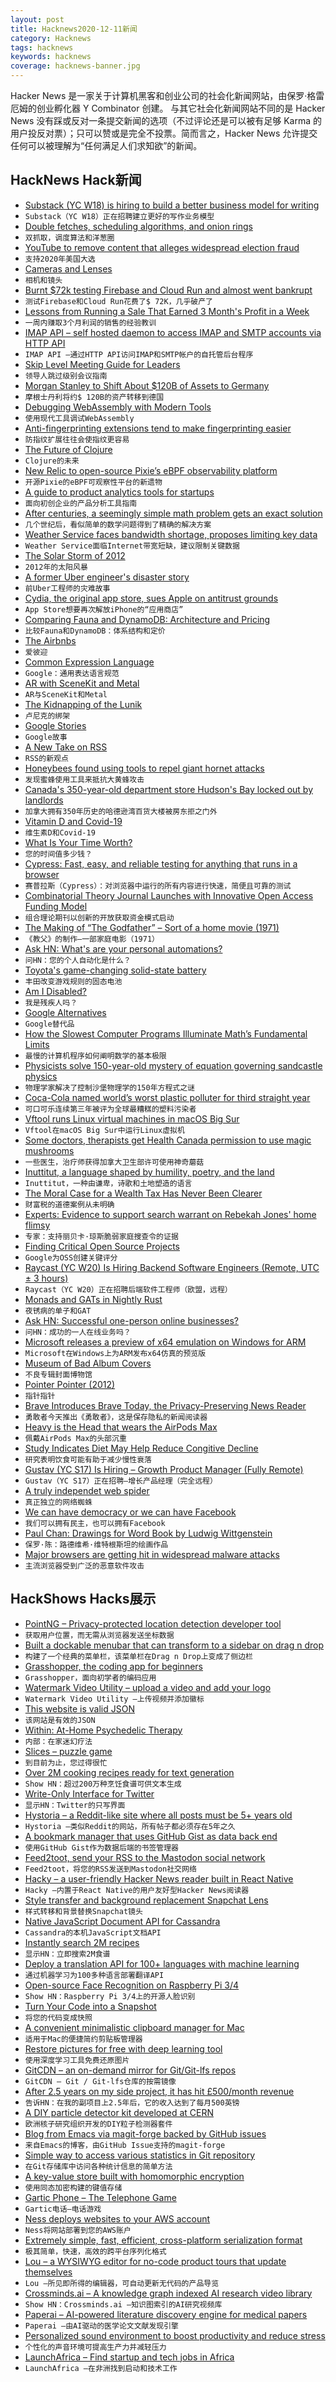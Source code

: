 ```yaml
---
layout: post
title: Hacknews2020-12-11新闻
category: Hacknews
tags: hacknews
keywords: hacknews
coverage: hacknews-banner.jpg
---
```


Hacker News 是一家关于计算机黑客和创业公司的社会化新闻网站，由保罗·格雷厄姆的创业孵化器 Y Combinator 创建。
与其它社会化新闻网站不同的是 Hacker News 没有踩或反对一条提交新闻的选项（不过评论还是可以被有足够 Karma 的用户投反对票）；只可以赞或是完全不投票。简而言之，Hacker News 允许提交任何可以被理解为“任何满足人们求知欲”的新闻。

## HackNews Hack新闻


- [Substack (YC W18) is hiring to build a better business model for writing](https://substack.com/jobs)
- `Substack（YC W18）正在招聘建立更好的写作业务模型`
- [Double fetches, scheduling algorithms, and onion rings](https://offlinemark.com/2020/11/12/double-fetches-scheduling-algorithms-onion-rings/)
- `双抓取，调度算法和洋葱圈`
- [YouTube to remove content that alleges widespread election fraud](https://blog.youtube/news-and-events/supporting-the-2020-us-election)
- `支持2020年美国大选`
- [Cameras and Lenses](https://ciechanow.ski/cameras-and-lenses/)
- `相机和镜头`
- [Burnt $72k testing Firebase and Cloud Run and almost went bankrupt](https://blog.tomilkieway.com/72k-1/)
- `测试Firebase和Cloud Run花费了$ 72K，几乎破产了`
- [Lessons from Running a Sale That Earned 3 Month's Profit in a Week](https://www.coryzue.com/writing/black-friday/)
- `一周内赚取3个月利润的销售的经验教训`
- [IMAP API – self hosted daemon to access IMAP and SMTP accounts via HTTP API](https://github.com/andris9/imapapi)
- `IMAP API –通过HTTP API访问IMAP和SMTP帐户的自托管后台程序`
- [Skip Level Meeting Guide for Leaders](https://codingsans.com/blog/skip-level-meeting)
- `领导人跳过级别会议指南`
- [Morgan Stanley to Shift About $120B of Assets to Germany](https://www.bloomberg.com/news/articles/2020-12-10/morgan-stanley-to-shift-about-120-billion-of-assets-to-germany)
- `摩根士丹利将约$ 120B的资产转移到德国`
- [Debugging WebAssembly with Modern Tools](https://developers.google.com/web/updates/2020/12/webassembly)
- `使用现代工具调试WebAssembly`
- [Anti-fingerprinting extensions tend to make fingerprinting easier](https://palant.info/2020/12/10/how-anti-fingerprinting-extensions-tend-to-make-fingerprinting-easier/)
- `防指纹扩展往往会使指纹更容易`
- [The Future of Clojure](https://www.thoughtworks.com/podcasts/future-clojure)
- `Clojure的未来`
- [New Relic to open-source Pixie’s eBPF observability platform](https://blog.pixielabs.ai/pixie-new-relic/)
- `开源Pixie的eBPF可观察性平台的新遗物`
- [A guide to product analytics tools for startups](https://satchel.com/web-analytics/)
- `面向初创企业的产品分析工具指南`
- [After centuries, a seemingly simple math problem gets an exact solution](https://www.quantamagazine.org/mathematician-solves-centuries-old-grazing-goat-problem-exactly-20201209/)
- `几个世纪后，看似简单的数学问题得到了精确的解决方案`
- [Weather Service faces bandwidth shortage, proposes limiting key data](https://www.washingtonpost.com/weather/2020/12/09/nws-data-limits-internet-bandwidth/)
- `Weather Service面临Internet带宽短缺，建议限制关键数据`
- [The Solar Storm of 2012](https://science.nasa.gov/science-news/science-at-nasa/2014/23jul_superstorm)
- `2012年的太阳风暴`
- [A former Uber engineer's disaster story](https://twitter.com/StanTwinB/status/1336890442768547845)
- `前Uber工程师的灾难故事`
- [Cydia, the original app store, sues Apple on antitrust grounds](https://www.washingtonpost.com/technology/2020/12/10/cydia-apple-lawsuit/)
- `App Store想要再次解放iPhone的“应用商店”`
- [Comparing Fauna and DynamoDB: Architecture and Pricing](https://fauna.com/blog/comparing-fauna-and-dynamodb)
- `比较Fauna和DynamoDB：体系结构和定价`
- [The Airbnbs](https://blog.ycombinator.com/the-airbnbs/)
- `爱彼迎`
- [Common Expression Language](https://github.com/google/cel-spec)
- `Google：通用表达语言规范`
- [AR with SceneKit and Metal](https://emillindfors.com/blog/2020-12/ar-with-scenekit-and-metal/)
- `AR与SceneKit和Metal`
- [The Kidnapping of the Lunik](https://www.cia.gov/library/center-for-the-study-of-intelligence/kent-csi/vol11no1/html/v11i1a04p_0001.htm)
- `卢尼克的绑架`
- [Google Stories](http://stories.google)
- `Google故事`
- [A New Take on RSS](https://findka.com/blog/new-take-on-rss/)
- `RSS的新观点`
- [Honeybees found using tools to repel giant hornet attacks](https://www.nationalgeographic.com/animals/2020/12/honeybees-use-tools-dung-repels-giant-hornets/)
- `发现蜜蜂使用工具来抵抗大黄蜂攻击`
- [Canada's 350-year-old department store Hudson's Bay locked out by landlords](https://www.timescolonist.com/business/hudson-s-bay-in-coquitlam-closes-as-other-hbc-stores-stop-paying-rent-1.24243453)
- `加拿大拥有350年历史的哈德逊湾百货大楼被房东拒之门外`
- [Vitamin D and Covid-19](https://vitamin-d-covid.shotwell.ca/)
- `维生素D和Covid-19`
- [What Is Your Time Worth?](https://www.npr.org/sections/money/2020/12/08/943812834/what-is-your-time-worth)
- `您的时间值多少钱？`
- [Cypress: Fast, easy, and reliable testing for anything that runs in a browser](https://www.cypress.io/)
- `赛普拉斯（Cypress）：对浏览器中运行的所有内容进行快速，简便且可靠的测试`
- [Combinatorial Theory Journal Launches with Innovative Open Access Funding Model](https://osc.universityofcalifornia.edu/2020/12/combinatorial-theory-launches/)
- `组合理论期刊以创新的开放获取资金模式启动`
- [The Making of “The Godfather” – Sort of a home movie (1971)](http://www.thestacksreader.com/the-making-of-the-godfather-sort-of-a-home-movie/)
- `《教父》的制作–一部家庭电影（1971）`
- [Ask HN: What's are your personal automations?](item?id=25381191)
- `问HN：您的个人自动化是什么？`
- [Toyota's game-changing solid-state battery](https://asia.nikkei.com/content/4c8b11d1c65d83d23ba9aeb11030a947)
- `丰田改变游戏规则的固态电池`
- [Am I Disabled?](https://aeon.co/essays/what-does-it-mean-to-consider-yourself-a-disabled-person)
- `我是残疾人吗？`
- [Google Alternatives](https://justprivacy.org/google-alternatives/)
- `Google替代品`
- [How the Slowest Computer Programs Illuminate Math’s Fundamental Limits](https://www.quantamagazine.org/the-busy-beaver-game-illuminates-the-fundamental-limits-of-math-20201210/)
- `最慢的计算机程序如何阐明数学的基本极限`
- [Physicists solve 150-year-old mystery of equation governing sandcastle physics](https://arstechnica.com/science/2020/12/physicists-solve-150-year-old-mystery-of-equation-governing-sandcastle-physics/)
- `物理学家解决了控制沙堡物理学的150年方程式之谜`
- [Coca-Cola named world’s worst plastic polluter for third straight year](https://www.independent.co.uk/environment/coca-cola-plastic-pollution-nestle-pepsico-b1767370.html)
- `可口可乐连续第三年被评为全球最糟糕的塑料污染者`
- [Vftool runs Linux virtual machines in macOS Big Sur](https://github.com/evansm7/vftool)
- `Vftool在macOS Big Sur中运行Linux虚拟机`
- [Some doctors, therapists get Health Canada permission to use magic mushrooms](https://www.cbc.ca/news/canada/london/some-doctors-therapists-get-health-canada-permission-to-use-magic-mushrooms-1.5834485)
- `一些医生，治疗师获得加拿大卫生部许可使用神奇蘑菇`
- [Inuttitut, a language shaped by humility, poetry, and the land](https://beside.media/new-narratives/nuna/)
- `Inuttitut，一种由谦卑，诗歌和土地塑造的语言`
- [The Moral Case for a Wealth Tax Has Never Been Clearer](https://www.wbur.org/cognoscenti/2020/12/10/massachusetts-wealth-tax-pandemic-covid-19-miles-howard)
- `财富税的道德案例从未明确`
- [Experts: Evidence to support search warrant on Rebekah Jones' home flimsy](https://www.floridatoday.com/story/news/2020/12/10/evidence-warrant-raid-rebekah-jones-cybersecurity-digital-rights-civil-liberties-whistleblower/3867058001/)
- `专家：支持丽贝卡·琼斯脆弱家庭搜查令的证据`
- [Finding Critical Open Source Projects](https://opensource.googleblog.com/)
- `Google为OSS创建关键评分`
- [Raycast (YC W20) Is Hiring Backend Software Engineers (Remote, UTC ± 3 hours)](https://raycast.com/jobs/software-engineer-backend)
- `Raycast（YC W20）正在招聘后端软件工程师（欧盟，远程）`
- [Monads and GATs in Nightly Rust](https://www.fpcomplete.com/blog/monads-gats-nightly-rust/)
- `夜锈病的单子和GAT`
- [Ask HN: Successful one-person online businesses?](item?id=25377696)
- `问HN：成功的一人在线业务吗？`
- [Microsoft releases a preview of x64 emulation on Windows for ARM](https://blogs.windows.com/windows-insider/2020/12/10/announcing-windows-10-insider-preview-build-21277/)
- `Microsoft在Windows上为ARM发布x64仿真的预览版`
- [Museum of Bad Album Covers](http://www.zonicweb.net/badalbmcvrs/index.htm)
- `不良专辑封面博物馆`
- [Pointer Pointer (2012)](https://pointerpointer.com/)
- `指针指针`
- [Brave Introduces Brave Today, the Privacy-Preserving News Reader](https://brave.com/announcing-brave-today/)
- `勇敢者今天推出《勇敢者》，这是保存隐私的新闻阅读器`
- [Heavy is the Head that wears the AirPods Max](https://daringfireball.net/2020/12/heavy_is_the_head_that_wears_the_airpods_max)
- `佩戴AirPods Max的头部沉重`
- [Study Indicates Diet May Help Reduce Congitive Decline](https://www.research.iastate.edu/news/isu-study-indicates-diet-may-help-reduce-cognitive-decline/)
- `研究表明饮食可能有助于减少慢性衰落`
- [Gustav (YC S17) Is Hiring – Growth Product Manager (Fully Remote)](https://gustav-technologies-inc.breezy.hr/p/a8a7f360866101)
- `Gustav（YC S17）正在招聘–增长产品经理（完全远程）`
- [A truly independet web spider](https://www.mojeek.com)
- `真正独立的网络蜘蛛`
- [We can have democracy or we can have Facebook](https://the.ink/p/we-can-have-democracy-or-we-can-have)
- `我们可以拥有民主，也可以拥有Facebook`
- [Paul Chan: Drawings for Word Book by Ludwig Wittgenstein](https://greenenaftaligallery-viewingroom.exhibit-e.art/viewing-room/paul-chan)
- `保罗·陈：路德维希·维特根斯坦的绘画作品`
- [Major browsers are getting hit in widespread malware attacks](https://arstechnica.com/information-technology/2020/12/ongoing-malware-attacks-are-hitting-users-of-4-major-browsers/)
- `主流浏览器受到广泛的恶意软件攻击`


## HackShows Hacks展示

- [ PointNG – Privacy-protected location detection developer tool](https://www.pointng.io)
- `获取用户位置，而无需从浏览器发送坐标数据`
- [ Built a dockable menubar that can transform to a sidebar on drag n drop](https://github.com/prabhuignoto/vue-dock-menu)
- `构建了一个经典的菜单栏，该菜单栏在Drag n Drop上变成了侧边栏`
- [ Grasshopper, the coding app for beginners](https://grasshopper.app/)
- `Grasshopper，面向初学者的编码应用`
- [ Watermark Video Utility – upload a video and add your logo](https://shotstack.io/demo/watermarker/)
- `Watermark Video Utility –上传视频并添加徽标`
- [ This website is valid JSON](https://webdatarender.com/)
- `该网站是有效的JSON`
- [ Within: At-Home Psychedelic Therapy](http://TryWithin.com)
- `内部：在家迷幻疗法`
- [ Slices – puzzle game](http://slices.ovh/?puzzles)
- `到目前为止，您过得很忙`
- [ Over 2M cooking recipes ready for text generation](https://github.com/Glorf/recipenlg)
- `Show HN：超过200万种烹饪食谱可供文本生成`
- [ Write-Only Interface for Twitter](https://typefully.app/)
- `显示HN：Twitter的只写界面`
- [ Hystoria – a Reddit-like site where all posts must be 5+ years old](https://hystoria.100millionbooks.org)
- `Hystoria –类似Reddit的网站，所有帖子都必须存在5年之久`
- [ A bookmark manager that uses GitHub Gist as data back end](https://bookmark.wtf/9803bde974539a8992c0515b28db439b)
- `使用GitHub Gist作为数据后端的书签管理器`
- [ Feed2toot, send your RSS to the Mastodon social network](https://gitlab.com/chaica/feed2toot/)
- `Feed2toot，将您的RSS发送到Mastodon社交网络`
- [ Hacky – a user-friendly Hacker News reader built in React Native](https://apps.apple.com/us/app/dark-hacker-news/id1459946382?)
- `Hacky –内置于React Native的用户友好型Hacker News阅读器`
- [ Style transfer and background replacement Snapchat Lens](https://heartbeat.fritz.ai/combining-style-transfer-with-background-replacement-in-lens-studio-with-fritz-ai-and-snapml-5f51ede9789)
- `样式转移和背景替换Snapchat镜头`
- [ Native JavaScript Document API for Cassandra](https://stargate.io/2020/12/09/announcing-stargate-10-ga-rest-graphql-schemaless-json-for-your-cassandra-development.html)
- `Cassandra的本机JavaScript文档API`
- [ Instantly search 2M recipes](https://recipe-search.typesense.org/)
- `显示HN：立即搜索2M食谱`
- [ Deploy a translation API for 100+ languages with machine learning](https://github.com/cortexlabs/cortex/tree/translator-example/examples/model-caching/python/translator)
- `通过机器学习为100多种语言部署翻译API`
- [ Open-source Face Recognition on Raspberry Pi 3/4](https://github.com/SharpAI/DeepCamera)
- `Show HN：Raspberry Pi 3/4上的开源人脸识别`
- [ Turn Your Code into a Snapshot](https://codeshotapp.com/)
- `将您的代码变成快照`
- [ A convenient minimalistic clipboard manager for Mac](https://github.com/prashantgupta24/go-clip)
- `适用于Mac的便捷简约剪贴板管理器`
- [ Restore pictures for free with deep learning tool](https://hotpot.ai/restore-picture)
- `使用深度学习工具免费还原图片`
- [ GitCDN – an on-demand mirror for Git/Git-lfs repos](https://gitlab.com/grouperenault/git_cdn)
- `GitCDN – Git / Git-lfs仓库的按需镜像`
- [ After 2.5 years on my side project, it has hit £500/month revenue](item?id=25372464)
- `告诉HN：在我的副项目上2.5年后，它的收入达到了每月500英镑`
- [ A DIY particle detector kit developed at CERN](https://shop.kitspace.org/buy/electron-detector/)
- `欧洲核子研究组织开发的DIY粒子检测器套件`
- [ Blog from Emacs via magit-forge backed by GitHub issues](https://sgrove.essay.dev/post/25/essaydev-a-real-time-blog-from-emacs-magit-forge-based-on-github-issues)
- `来自Emacs的博客，由GitHub Issue支持的magit-forge`
- [ Simple way to access various statistics in Git repository](https://git-quick-stats.sh/)
- `在Git存储库中访问各种统计信息的简单方法`
- [ A key-value store built with homomorphic encryption](https://github.com/ankane/morph)
- `使用同态加密构建的键值存储`
- [ Gartic Phone – The Telephone Game](https://garticphone.com)
- `Gartic电话–电话游戏`
- [ Ness deploys websites to your AWS account](https://ness.sh)
- `Ness将网站部署到您的AWS账户`
- [ Extremely simple, fast, efficient, cross-platform serialization format](https://github.com/RainwayApp/bebop)
- `极其简单，快速，高效的跨平台序列化格式`
- [ Lou – a WYSIWYG editor for no-code product tours that update themselves](https://www.louassist.com/?lou=672255313089)
- `Lou –所见即所得的编辑器，可自动更新无代码的产品导览`
- [ Crossminds.ai – A knowledge graph indexed AI research video library](https://crossminds.ai/explore/)
- `Show HN：Crossminds.ai –知识图索引的AI研究视频库`
- [ Paperai – AI-powered literature discovery engine for medical papers](https://github.com/neuml/paperai)
- `Paperai –由AI驱动的医学论文文献发现引擎`
- [ Personalized sound environment to boost productivity and reduce stress](https://naturvirt.netlify.app/)
- `个性化的声音环境可提高生产力并减轻压力`
- [ LaunchAfrica – Find startup and tech jobs in Africa](https://launchafrica.io/)
- `LaunchAfrica –在非洲找到启动和技术工作`

